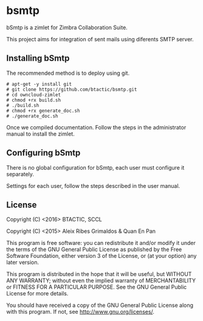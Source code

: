 # bsmtp

bSmtp is a zimlet for Zimbra Collaboration Suite.

This project aims for integration of sent mails using diferents SMTP server.


## Installing bSmtp
The recommended method is to deploy using git.

```
# apt-get -y install git
# git clone https://github.com/btactic/bsmtp.git
# cd owncloud-zimlet
# chmod +rx build.sh
# ./build.sh
# chmod +rx generate_doc.sh
# ./generate_doc.sh
```
Once we compiled documentation. Follow the steps in the administrator manual to install the zimlet.

## Configuring bSmtp
 There is no global configuration for bSmtp, each user must 
 configure it separately.

Settings for each user, follow the steps described in the user manual.

## License

Copyright (C) <2016>  BTACTIC, SCCL

Copyright (C) <2015>  Aleix Ribes Grimaldos & Quan En Pan

This program is free software: you can redistribute it and/or modify
it under the terms of the GNU General Public License as published by
the Free Software Foundation, either version 3 of the License, or
(at your option) any later version.

This program is distributed in the hope that it will be useful,
but WITHOUT ANY WARRANTY; without even the implied warranty of
MERCHANTABILITY or FITNESS FOR A PARTICULAR PURPOSE.  See the
GNU General Public License for more details.

You should have received a copy of the GNU General Public License
along with this program.  If not, see <http://www.gnu.org/licenses/>.

